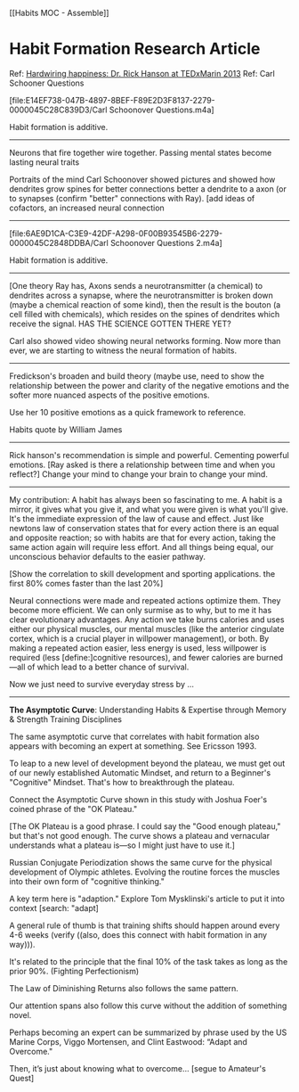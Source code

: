 [[Habits MOC - Assemble]]
# Habit Formation Research Article
Ref: [Hardwiring happiness: Dr. Rick Hanson at TEDxMarin 2013](evernote:///view/859034/s8/46916500-dcef-48fd-8d10-13c87e013040/46916500-dcef-48fd-8d10-13c87e013040/)
Ref: Carl Schooner Questions

[file:E14EF738-047B-4897-8BEF-F89E2D3F8137-2279-0000045C28C839D3/Carl Schoonover Questions.m4a]

Habit formation is additive.

---
Neurons that fire together wire together. Passing mental states become lasting neural traits

Portraits of the mind Carl Schoonover showed pictures and showed how dendrites grow spines for better connections better a dendrite to a axon (or to synapses (confirm "better" connections with Ray). [add ideas of cofactors, an increased neural connection

---
[file:6AE9D1CA-C3E9-42DF-A298-0F00B93545B6-2279-0000045C2848DDBA/Carl Schoonover Questions 2.m4a]

Habit formation is additive.

---
[One theory Ray has, Axons sends a neurotransmitter (a chemical) to dendrites across a synapse, where the neurotransmitter is broken down (maybe a chemical reaction of some kind), then the result is the bouton (a cell filled with chemicals), which resides on the spines of dendrites which receive the signal. HAS THE SCIENCE GOTTEN THERE YET?

Carl also showed video showing neural networks forming. Now more than ever, we are starting to witness the neural formation of habits.

---
Fredickson's broaden and build theory (maybe use, need to show the relationship between the power and clarity of the negative emotions and the softer more nuanced aspects of the positive emotions.

Use her 10 positive emotions as a quick framework to reference.

Habits quote by William James

---
Rick hanson's recommendation is simple and powerful. Cementing powerful emotions. [Ray asked is there a relationship between time and when you reflect?]
Change your mind to change your brain to change your mind.

---
My contribution: A habit has always been so fascinating to me. A habit is a mirror, it gives what you give it, and what you were given is what you'll give. It's the immediate expression of the law of cause and effect. Just like newtons law of conservation states that for every action there is an equal and opposite reaction; so with habits are that for every action, taking the same action again will require less effort. And all things being equal, our unconscious behavior defaults to the easier pathway.

[Show the correlation to skill development and sporting applications. the first 80% comes faster than the last 20%]

Neural connections were made and repeated actions optimize them. They become more efficient. We can only surmise as to why, but to me it has clear evolutionary advantages. Any action we take burns calories and uses either our physical muscles, our mental muscles (like the anterior cingulate cortex, which is a crucial player in willpower management), or both. By making a repeated action easier, less energy is used, less willpower is required (less [define:]cognitive resources), and fewer calories are burned—all of which lead to a better chance of survival.

Now we just need to survive everyday stress by ...

---
**The Asymptotic Curve**: Understanding Habits & Expertise through Memory & Strength Training Disciplines

The same asymptotic curve that correlates with habit formation also appears with becoming an expert at something. See Ericsson 1993.

To leap to a new level of development beyond the plateau, we must get out of our newly established Automatic Mindset, and return to a Beginner's "Cognitive" Mindset. That's how to breakthrough the plateau.

Connect the Asymptotic Curve shown in this study with Joshua Foer's coined phrase of the "OK Plateau."

[The OK Plateau is a good phrase. I could say the "Good enough plateau," but that's not good enough. The curve shows a plateau and vernacular understands what a plateau is—so I might just have to use it.]

Russian Conjugate Periodization shows the same curve for the physical development of Olympic athletes. Evolving the routine forces the muscles into their own form of "cognitive thinking."

A key term here is "adaption." Explore Tom Mysklinski's article to put it into context [search: "adapt]

A general rule of thumb is that training shifts should happen around every 4-6 weeks (verify ((also, does this connect with habit formation in any way))).

It's related to the principle that the final 10% of the task takes as long as the prior 90%. (Fighting Perfectionism)

The Law of Diminishing Returns also follows the same pattern.

Our attention spans also follow this curve without the addition of something novel.

Perhaps becoming an expert can be summarized by phrase used by the US Marine Corps, Viggo Mortensen, and Clint Eastwood: “Adapt and Overcome."

Then, it’s just about knowing what to overcome… [segue to Amateur's Quest]